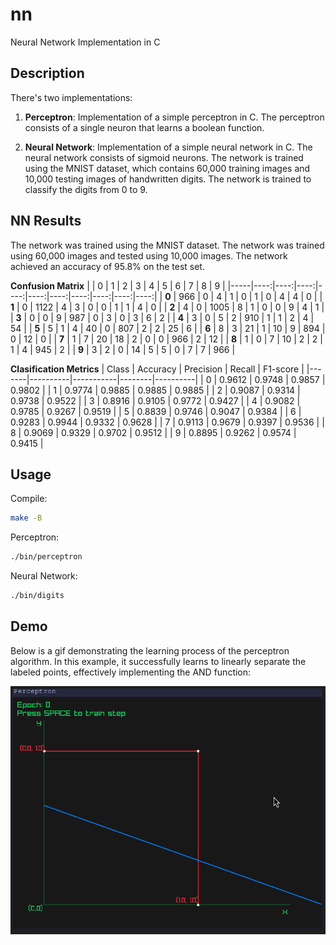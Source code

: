 # nn
Neural Network Implementation in C

## Description
There's two implementations:

1. **Perceptron**: Implementation of a simple perceptron in C. The perceptron consists of a single neuron that learns a boolean function.

2. **Neural Network**: Implementation of a simple neural network in C. The neural network consists of sigmoid neurons.
The network is trained using the MNIST dataset, which contains 60,000 training images and 10,000 testing images of handwritten digits. The network is trained to classify the digits from 0 to 9.

## NN Results
The network was trained using the MNIST dataset. The network was trained using 60,000 images and tested using 10,000 images. The network achieved an accuracy of 95.8% on the test set.

**Confusion Matrix**
|     |   0 |   1 |   2 |   3 |   4 |   5 |   6 |   7 |   8 |   9 |
|-----|----:|----:|----:|----:|----:|----:|----:|----:|----:|----:|
| **0** |  966 |    0 |    4 |    1 |    0 |    1 |    0 |    4 |    4 |    0 |
| **1** |    0 | 1122 |    4 |    3 |    0 |    0 |    1 |    1 |    4 |    0 |
| **2** |    4 |    0 | 1005 |    8 |    1 |    0 |    0 |    9 |    4 |    1 |
| **3** |    0 |    0 |    9 |  987 |    0 |    3 |    0 |    3 |    6 |    2 |
| **4** |    3 |    0 |    5 |    2 |  910 |    1 |    1 |    2 |    4 |   54 |
| **5** |    5 |    1 |    4 |   40 |    0 |  807 |    2 |    2 |   25 |    6 |
| **6** |    8 |    3 |   21 |    1 |   10 |    9 |  894 |    0 |   12 |    0 |
| **7** |    1 |    7 |   20 |   18 |    2 |    0 |    0 |  966 |    2 |   12 |
| **8** |    1 |    0 |    7 |   10 |    2 |    2 |    1 |    4 |  945 |    2 |
| **9** |    3 |    2 |    0 |   14 |    5 |    5 |    0 |    7 |    7 |  966 |

**Clasification Metrics**
| Class | Accuracy | Precision | Recall | F1-score |
|-------|----------|-----------|--------|----------|
| 0     | 0.9612   | 0.9748    | 0.9857 | 0.9802   |
| 1     | 0.9774   | 0.9885    | 0.9885 | 0.9885   |
| 2     | 0.9087   | 0.9314    | 0.9738 | 0.9522   |
| 3     | 0.8916   | 0.9105    | 0.9772 | 0.9427   |
| 4     | 0.9082   | 0.9785    | 0.9267 | 0.9519   |
| 5     | 0.8839   | 0.9746    | 0.9047 | 0.9384   |
| 6     | 0.9283   | 0.9944    | 0.9332 | 0.9628   |
| 7     | 0.9113   | 0.9679    | 0.9397 | 0.9536   |
| 8     | 0.9069   | 0.9329    | 0.9702 | 0.9512   |
| 9     | 0.8895   | 0.9262    | 0.9574 | 0.9415   |


## Usage
Compile:
```bash
make -B
```

Perceptron:
```bash
./bin/perceptron
```

Neural Network:
```bash
./bin/digits
```

## Demo
Below is a gif demonstrating the learning process of the perceptron algorithm. In this example, it successfully learns to linearly separate the labeled points, effectively implementing the AND function:

![gif](examples/demostration.gif)